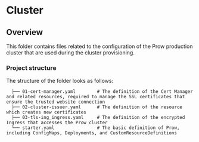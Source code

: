 # Cluster

## Overview

This folder contains files related to the configuration of the Prow production cluster that are used during the cluster provisioning.

### Project structure

<!-- Update the folder structure each time you modify it. -->

The structure of the folder looks as follows:

```
  ├── 01-cert-manager.yaml        # The definition of the Cert Manager and related resources, required to manage the SSL certificates that ensure the trusted website connection
  ├── 02-cluster-issuer.yaml      # The definition of the resource which creates new certificates
  ├── 03-tls-ing_ingress.yaml     # The definition of the encrypted Ingress that accesses the Prow cluster
  └── starter.yaml                # The basic definition of Prow, including ConfigMaps, Deployments, and CustomResourceDefinitions
```
